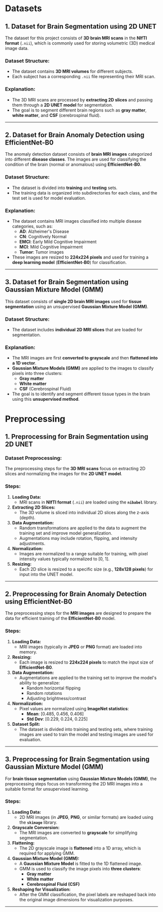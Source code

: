 # Datasets

## 1. Dataset for Brain Segmentation using 2D UNET

The dataset for this project consists of **3D brain MRI scans** in the **NIfTI format** (`.nii`), which is commonly used for storing volumetric (3D) medical image data.

### Dataset Structure:
- The dataset contains **3D MRI volumes** for different subjects.
- Each subject has a corresponding `.nii` file representing their MRI scan.




### Explanation:
- The 3D MRI scans are processed by **extracting 2D slices** and passing them through a **2D UNET model** for segmentation.
- The goal is to segment different brain regions such as **gray matter**, **white matter**, and **CSF** (cerebrospinal fluid).

---

## 2. Dataset for Brain Anomaly Detection using EfficientNet-B0

The anomaly detection dataset consists of **brain MRI images** categorized into different **disease classes**. The images are used for classifying the condition of the brain (normal or anomalous) using **EfficientNet-B0**.

### Dataset Structure:
- The dataset is divided into **training** and **testing** sets.
- The training data is organized into subdirectories for each class, and the test set is used for model evaluation.

### Explanation:
- The dataset contains MRI images classified into multiple disease categories, such as:
  - **AD**: Alzheimer's Disease
  - **CN**: Cognitively Normal
  - **EMCI**: Early Mild Cognitive Impairment
  - **MCI**: Mild Cognitive Impairment
  - **Tumor**: Tumor images
- These images are resized to **224x224 pixels** and used for training a **deep learning model** (**EfficientNet-B0**) for classification.

---

## 3. Dataset for Brain Segmentation using Gaussian Mixture Model (GMM)

This dataset consists of **single 2D brain MRI images** used for **tissue segmentation** using an unsupervised **Gaussian Mixture Model (GMM)**.

### Dataset Structure:
- The dataset includes **individual 2D MRI slices** that are loaded for segmentation.

### Explanation:
- The MRI images are first **converted to grayscale** and then **flattened into a 1D vector**.
- **Gaussian Mixture Models (GMM)** are applied to the images to classify pixels into three clusters:
  - **Gray matter**
  - **White matter**
  - **CSF** (Cerebrospinal Fluid)
- The goal is to identify and segment different tissue types in the brain using this **unsupervised method**.

# Preprocessing

## 1. Preprocessing for Brain Segmentation using 2D UNET

### Dataset Preprocessing:
The preprocessing steps for the **3D MRI scans** focus on extracting 2D slices and normalizing the images for the **2D UNET model**.

### Steps:
1. **Loading Data:**
   - MRI scans in **NIfTI format** (`.nii`) are loaded using the **`nibabel`** library.
2. **Extracting 2D Slices:**
   - The 3D volume is sliced into individual 2D slices along the z-axis (depth).
3. **Data Augmentation:**
   - Random transformations are applied to the data to augment the training set and improve model generalization.
   - Augmentations may include rotation, flipping, and intensity adjustments.
4. **Normalization:**
   - Images are normalized to a range suitable for training, with pixel intensity values typically normalized to [0, 1].
5. **Resizing:**
   - Each 2D slice is resized to a specific size (e.g., **128x128 pixels**) for input into the UNET model.

---

## 2. Preprocessing for Brain Anomaly Detection using EfficientNet-B0

The preprocessing steps for the **MRI images** are designed to prepare the data for efficient training of the **EfficientNet-B0** model.

### Steps:
1. **Loading Data:**
   - MRI images (typically in **JPEG** or **PNG** format) are loaded into memory.
2. **Resizing:**
   - Each image is resized to **224x224 pixels** to match the input size of **EfficientNet-B0**.
3. **Data Augmentation:**
   - Augmentations are applied to the training set to improve the model's ability to generalize:
     - Random horizontal flipping
     - Random rotations
     - Adjusting brightness/contrast
4. **Normalization:**
   - Pixel values are normalized using **ImageNet statistics**:
     - **Mean**: [0.485, 0.456, 0.406]
     - **Std Dev**: [0.229, 0.224, 0.225]
5. **Dataset Split:**
   - The dataset is divided into training and testing sets, where training images are used to train the model and testing images are used for evaluation.

---

## 3. Preprocessing for Brain Segmentation using Gaussian Mixture Model (GMM)

For **brain tissue segmentation** using **Gaussian Mixture Models (GMM)**, the preprocessing steps focus on transforming the 2D MRI images into a suitable format for unsupervised learning.

### Steps:
1. **Loading Data:**
   - 2D MRI images (in **JPEG**, **PNG**, or similar formats) are loaded using the **`skimage`** library.
2. **Grayscale Conversion:**
   - The MRI images are converted to **grayscale** for simplifying segmentation.
3. **Flattening:**
   - The 2D grayscale image is **flattened** into a 1D array, which is required for applying GMM.
4. **Gaussian Mixture Model (GMM):**
   - A **Gaussian Mixture Model** is fitted to the 1D flattened image.
   - GMM is used to classify the image pixels into **three clusters**:
     - **Gray matter**
     - **White matter**
     - **Cerebrospinal Fluid (CSF)**
5. **Reshaping for Visualization:**
   - After the GMM classification, the pixel labels are reshaped back into the original image dimensions for visualization purposes.

---




